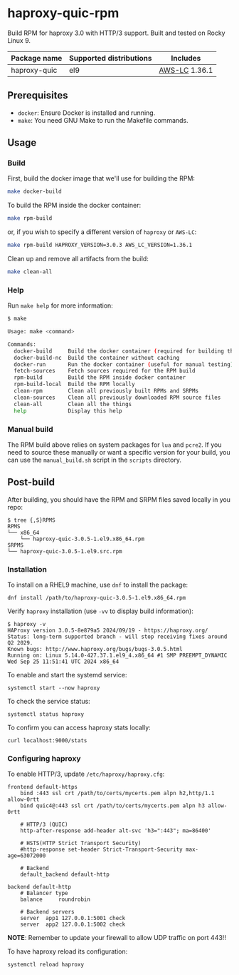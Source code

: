 # haproxy-quic-rpm
Build RPM for haproxy 3.0 with HTTP/3 support. Built and tested on Rocky Linux 9.

| Package name | Supported distributions | Includes |
| --- | --- | --- |
| haproxy-quic | el9 | [AWS-LC](https://github.com/aws/aws-lc) 1.36.1 |


## Prerequisites
- `docker`: Ensure Docker is installed and running.
- `make`: You need GNU Make to run the Makefile commands.

## Usage
### Build
First, build the docker image that we'll use for building the RPM:
```bash
make docker-build
```

To build the RPM inside the docker container:
```bash
make rpm-build
```
or, if you wish to specify a different version of `haproxy` or `AWS-LC`:
```bash
make rpm-build HAPROXY_VERSION=3.0.3 AWS_LC_VERSION=1.36.1
```

Clean up and remove all artifacts from the build:
```bash
make clean-all
```

### Help
Run `make help` for more information:
```bash
$ make

Usage: make <command>

Commands:
  docker-build     Build the docker container (required for building the RPM)
  docker-build-nc  Build the container without caching
  docker-run       Run the docker container (useful for manual testing)
  fetch-sources    Fetch sources required for the RPM build
  rpm-build        Build the RPM inside docker container
  rpm-build-local  Build the RPM locally
  clean-rpm        Clean all previously built RPMs and SRPMs
  clean-sources    Clean all previously downloaded RPM source files
  clean-all        Clean all the things
  help             Display this help
```

### Manual build
The RPM build above relies on system packages for `lua` and `pcre2`. If you need to source these manually or want a specific version for your build, you can use the `manual_build.sh` script in the `scripts` directory.

## Post-build
After building, you should have the RPM and SRPM files saved locally in you repo:
```
$ tree {,S}RPMS
RPMS
└── x86_64
    └── haproxy-quic-3.0.5-1.el9.x86_64.rpm
SRPMS
└── haproxy-quic-3.0.5-1.el9.src.rpm
```
### Installation
To install on a RHEL9 machine, use `dnf` to install the package:
```
dnf install /path/to/haproxy-quic-3.0.5-1.el9.x86_64.rpm
```
Verify `haproxy` installation (use `-vv` to display build information):
```
$ haproxy -v
HAProxy version 3.0.5-8e879a5 2024/09/19 - https://haproxy.org/
Status: long-term supported branch - will stop receiving fixes around Q2 2029.
Known bugs: http://www.haproxy.org/bugs/bugs-3.0.5.html
Running on: Linux 5.14.0-427.37.1.el9_4.x86_64 #1 SMP PREEMPT_DYNAMIC Wed Sep 25 11:51:41 UTC 2024 x86_64
```
To enable and start the systemd service:
```
systemctl start --now haproxy
```
To check the service status:
```
systemctl status haproxy
```
To confirm you can access haproxy stats locally:
```
curl localhost:9000/stats
```

### Configuring haproxy
To enable HTTP/3, update `/etc/haproxy/haproxy.cfg`:
```
frontend default-https
    bind :443 ssl crt /path/to/certs/mycerts.pem alpn h2,http/1.1 allow-0rtt
    bind quic4@:443 ssl crt /path/to/certs/mycerts.pem alpn h3 allow-0rtt

    # HTTP/3 (QUIC)
    http-after-response add-header alt-svc 'h3=":443"; ma=86400'

    # HSTS(HTTP Strict Transport Security)
    #http-response set-header Strict-Transport-Security max-age=63072000

    # Backend
    default_backend default-http

backend default-http
    # Balancer type
    balance     roundrobin

    # Backend servers
    server  app1 127.0.0.1:5001 check
    server  app2 127.0.0.1:5002 check
```
**NOTE**: Remember to update your firewall to allow UDP traffic on port 443!!

To have haproxy reload its configuration:
```
systemctl reload haproxy
```
